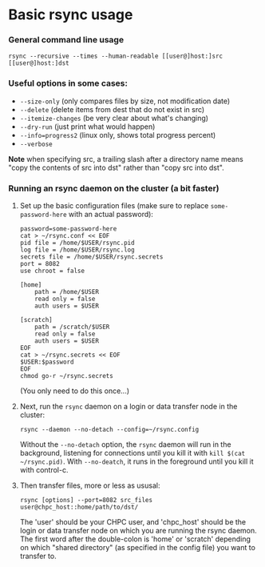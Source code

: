 # Basic rsync usage

### General command line usage
`rsync --recursive --times --human-readable [[user@]host:]src [[user@]host:]dst`

### Useful options in some cases:
- `--size-only` (only compares files by size, not modification date)
- `--delete` (delete items from dest that do not exist in src)
- `--itemize-changes` (be very clear about what's changing)
- `--dry-run` (just print what would happen)
- `--info=progress2` (linux only, shows total progress percent)
- `--verbose`

**Note** when specifying src, a trailing slash after a directory name means "copy the contents of src into dst" rather than "copy src into dst".

### Running an rsync daemon on the cluster (a bit faster)
1. Set up the basic configuration files (make sure to replace `some-password-here` with an actual password):

       password=some-password-here
       cat > ~/rsync.conf << EOF
       pid file = /home/$USER/rsync.pid
       log file = /home/$USER/rsync.log
       secrets file = /home/$USER/rsync.secrets
       port = 8082
       use chroot = false

       [home]
           path = /home/$USER
           read only = false
           auth users = $USER
           
       [scratch]
           path = /scratch/$USER
           read only = false
           auth users = $USER
       EOF
       cat > ~/rsync.secrets << EOF
       $USER:$password
       EOF
       chmod go-r ~/rsync.secrets
    (You only need to do this once...)
2. Next, run the `rsync` daemon on a login or data transfer node in the cluster: 

       rsync --daemon --no-detach --config=~/rsync.config
    Without the `--no-detach` option, the `rsync` daemon will run in the background, listening for connections until you kill it with `kill $(cat ~/rsync.pid)`. With `--no-deatch`, it runs in the foreground until you kill it with control-c.
3. Then transfer files, more or less as ususal:

       rsync [options] --port=8082 src_files user@chpc_host::home/path/to/dst/
    The 'user' should be your CHPC user, and 'chpc_host' should be the login or data transfer node on which you are running the rsync daemon. The first word after the double-colon is 'home' or 'scratch' depending on which "shared directory" (as specified in the config file) you want to transfer to.
